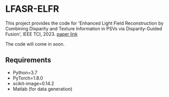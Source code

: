 # LFASR-ELFR
This project provides the code for 'Enhanced Light Field Reconstruction by Combining Disparity and Texture Information in PSVs via Disparity-Guided Fusion', IEEE TCI, 2023. [paper link](https://ieeexplore.ieee.org/document/10158790)

The code will come in soon.

## Requirements
- Python=3.7  
- PyTorch=1.8.0  
- scikit-image=0.14.2
- Matlab (for data generation)
